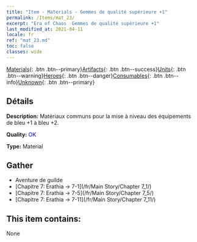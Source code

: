 ```yaml
---
title: "Item - Materials - Gemmes de qualité supérieure +1"
permalink: /Items/mat_23/
excerpt: "Era of Chaos  Gemmes de qualité supérieure +1"
last_modified_at: 2021-04-11
locale: fr
ref: "mat_23.md"
toc: false
classes: wide
---
```

 [Materials](/fr/Items/){: .btn .btn--primary}[Artifacts](/fr/Items/Artifacts/){: .btn .btn--success}[Units](/fr/Items/Units/){: .btn .btn--warning}[Heroes](/fr/Items/Heroes/){: .btn .btn--danger}[Consumables](/fr/Items/Consumables/){: .btn .btn--info}[Unknown](/fr/Items/Unknown/){: .btn .btn--primary}

## Détails
 **Description:** Matériaux communs pour la mise à niveau des équipements de bleu +1 à bleu +2.

 **Quality:** <span style="color: #0000CD">OK</span>

 **Type:** Material

## Gather

*    Aventure de guilde 
*    [Chapitre 7: Erathia -> 7-1](/fr/Main Story/Chapter 7_1/) 
*    [Chapitre 7: Erathia -> 7-5](/fr/Main Story/Chapter 7_5/) 
*    [Chapitre 7: Erathia -> 7-11](/fr/Main Story/Chapter 7_11/) 

## This item contains:

  None

